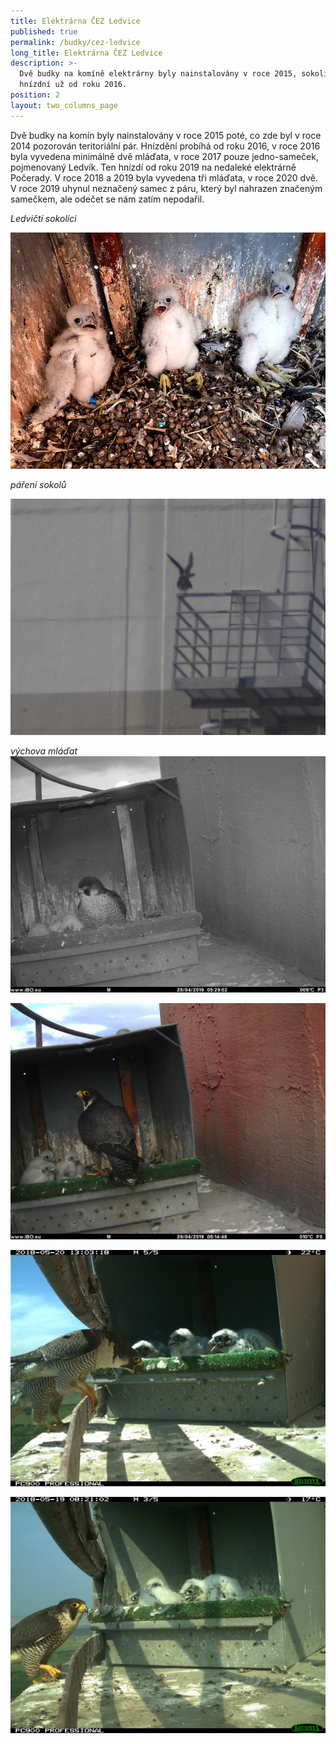 ```yaml
---
title: Elektrárna ČEZ Ledvice
published: true
permalink: /budky/cez-ledvice
long_title: Elektrárna ČEZ Ledvice
description: >-
  Dvě budky na komíně elektrárny byly nainstalovány v roce 2015, sokoli zde
  hnízdní už od roku 2016. 
position: 2
layout: two_columns_page
---
```

Dvě budky na komín byly nainstalovány v roce 2015 poté, co zde byl v roce 2014 pozorován teritoriální pár. Hnízdění probíhá od roku 2016, v roce 2016 byla vyvedena minimálně dvě mláďata, v roce 2017 pouze jedno-sameček, pojmenovaný Ledvík. Ten hnízdí od roku 2019 na nedaleké elektrárně Počerady. V roce 2018 a 2019 byla vyvedena tři mláďata, v roce 2020 dvě. V roce 2019 uhynul neznačený samec z páru, který byl nahrazen značeným samečkem, ale odečet se nám zatím nepodařil.

_Ledvičtí sokolíci_

![mláďata sokola](/media/sokolici-foto-ez_compressed.jpg "mláďata sokola")



_páření sokolů_

![](/media/p1080219_ledvice_pareni_620.jpg)

_výchova mláďat_
![](/media/pict1440_620.jpg)

![](/media/pict1580_620.jpg)

![](/media/img_0602_620.jpg)

![](/media/img_0411-620.jpg)
